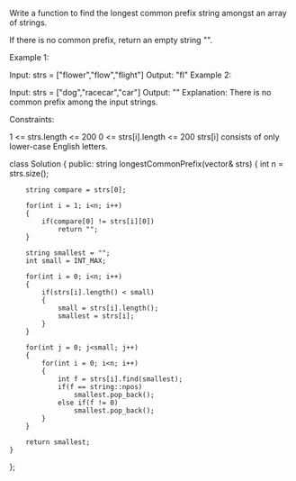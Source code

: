 Write a function to find the longest common prefix string amongst an array of strings.

If there is no common prefix, return an empty string "".

 

Example 1:

Input: strs = ["flower","flow","flight"]
Output: "fl"
Example 2:

Input: strs = ["dog","racecar","car"]
Output: ""
Explanation: There is no common prefix among the input strings.
 

Constraints:

1 <= strs.length <= 200
0 <= strs[i].length <= 200
strs[i] consists of only lower-case English letters.


class Solution {
public:
    string longestCommonPrefix(vector<string>& strs) {
        int n = strs.size();
        
        string compare = strs[0];
        
        for(int i = 1; i<n; i++)
        {
            if(compare[0] != strs[i][0])
                return "";
        }
        
        string smallest = "";
        int small = INT_MAX;
        
        for(int i = 0; i<n; i++)
        {
            if(strs[i].length() < small)
            {
                small = strs[i].length();
                smallest = strs[i];
            }
        }
         
        for(int j = 0; j<small; j++)
        {
            for(int i = 0; i<n; i++)
            {
                int f = strs[i].find(smallest);
                if(f == string::npos)
                    smallest.pop_back();
                else if(f != 0)
                    smallest.pop_back();
            }
        }
        
        return smallest;
    }
};